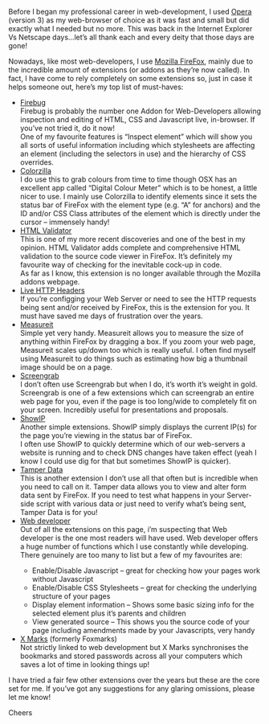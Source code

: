 <p>Before I began my professional career in web-development, I used <a href="http://www.opera.com/" target="_blank">Opera</a> (version 3) as my web-browser of choice as it was fast and small but did exactly what I needed but no more. This was back in the Internet Explorer Vs Netscape days&#8230;let&#8217;s all thank each and every deity that those days are gone!</p>
<p>Nowadays, like most web-developers, I use <a href="http://www.mozilla-europe.org/en/firefox/" target="_blank">Mozilla FireFox</a>, mainly due to the incredible amount of extensions (or addons as they&#8217;re now called). In fact, I have come to rely completely on some extensions so, just in case it helps someone out, here&#8217;s my top list of must-haves:</p>
<ul>
<li><a href="https://addons.mozilla.org/en-US/firefox/addon/1843" target="_blank">Firebug</a><br/>
Firebug is probably the number one Addon for Web-Developers allowing inspection and editing of HTML, CSS and Javascript live, in-browser. If you&#8217;ve not tried it, do it now!<br/>
One of my favourite features is &#8220;Inspect element&#8221; which will show you all sorts of useful information including which stylesheets are affecting an element (including the selectors in use) and the hierarchy of CSS overrides.</li>
<li><a href="https://addons.mozilla.org/en-US/firefox/addon/271" target="_blank">Colorzilla</a><br/>
I do use this to grab colours from time to time though OSX has an excellent app called &#8220;Digital Colour Meter&#8221; which is to be honest, a little nicer to use. I mainly use Colorzilla to identify elements since it sets the status bar of FireFox with the element type (e.g. &#8220;A&#8221; for anchors) and the ID and/or CSS Class attributes of the element which is directly under the cursor &#8211; immensely handy!</li>
<li><a href="http://users.skynet.be/mgueury/mozilla/index.html" target="_blank">HTML Validator</a><br/>
This is one of my more recent discoveries and one of the best in my opinion. HTML Validator adds complete and comprehensive HTML validation to the source code viewer in FireFox. It&#8217;s definitely my favourite way of checking for the inevitable cock-up in code.<br/>
As far as I know, this extension is no longer available through the Mozilla addons webpage.</li>
<li><a href="https://addons.mozilla.org/en-US/firefox/addon/3829" target="_blank">Live HTTP Headers</a><br/>
If you&#8217;re configging your Web Server or need to see the HTTP requests being sent and/or received by FireFox, this is the extension for you. It must have saved me days of frustration over the years.</li>
<li><a href="https://addons.mozilla.org/en-US/firefox/addon/539" target="_blank">Measureit</a><br/>
Simple yet very handy. Measureit allows you to measure the size of anything within FireFox by dragging a box. If you zoom your web page, Measureit scales up/down too which is really useful. I often find myself using Measureit to do things such as estimating how big a thumbnail image should be on a page.</li>
<li><a href="https://addons.mozilla.org/en-US/firefox/addon/1146" target="_blank">Screengrab</a><br/>
I don&#8217;t often use Screengrab but when I do, it&#8217;s worth it&#8217;s weight in gold.<br/>
Screengrab is one of a few extensions which can screengrab an entire web page for you, even if the page is too long/wide to completely fit on your screen. Incredibly useful for presentations and proposals.</li>
<li><a href="https://addons.mozilla.org/en-US/firefox/addon/590" target="_blank">ShowIP</a><br/>
Another simple extensions. ShowIP simply displays the current IP(s) for the page you&#8217;re viewing in the status bar of FireFox.<br/>
I often use ShowIP to quickly determine which of our web-servers a website is running and to check DNS changes have taken effect (yeah I know I could use dig for that but sometimes ShowIP is quicker).</li>
<li><a href="https://addons.mozilla.org/firefox/addon/966" target="_blank">Tamper Data</a><br/>
This is another extension I don&#8217;t use all that often but is incredible when you need to call on it. Tamper data allows you to view and alter form data sent by FireFox. If you need to test what happens in your Server-side script with various data or just need to verify what&#8217;s being sent, Tamper Data is for you!</li>
<li><a href="https://addons.mozilla.org/en-US/firefox/addon/60" target="_blank">Web developer</a><br/>
Out of all the extensions on this page, i&#8217;m suspecting that Web developer is the one most readers will have used. Web developer offers a huge number of functions which I use constantly while developing. There genuinely are too many to list but a few of my favourites are:</p>
<ul>
<li>Enable/Disable Javascript &#8211; great for checking how your pages work without Javascript</li>
<li>Enable/Disable CSS Stylesheets &#8211; great for checking the underlying structure of your pages</li>
<li>Display element information &#8211; Shows some basic sizing info for the selected element plus it&#8217;s parents and children</li>
<li>View generated source &#8211; This shows you the source code of your page including amendments made by your Javascripts, very handy</li>
</ul>
</li>
<li><a href="http://www.xmarks.com/" target="_blank">X Marks</a> (formerly Foxmarks)<br/>
Not strictly linked to web development but X Marks synchronises the bookmarks and stored passwords across all your computers which saves a lot of time in looking things up!</li>
</ul>
<p>I have tried a fair few other extensions over the years but these are the core set for me. If you&#8217;ve got any suggestions for any glaring omissions, please let me know!</p>
<p>Cheers</p>